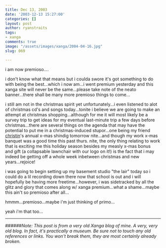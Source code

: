 ```yaml
---
title: Dec 13, 2003
date: '2003-12-13 15:27:00'
categories: []
layout: post
author: ryanstraits
tags:
- xanga
comments: true
image: "/assets/images/xanga/2004-04-16.jpg"
slug: 069

---
```

i am now premioso....

<!-- break -->

i don't know what that means but i coulda swore it's got something to do with being the best...which i now am...i went premium yesterday and this xanga site will never be the same...please take note of the neato banner...there shall be many more premioso things to come...

i still am not in the christmas spirit yet unfortunately...i even listened to alot of christmas cd's and songs today...tonite i believe we are going to make an attempt at christmas shopping...although for me it will most likely be a survey trip to get ideas for my eventual last-minute trip a few days before christmas...there are several things on the agenda that may have the potential to put me in a christmas-induced stupor...one being my friend <a href="http://www.xanga.com/you_neke" target="_blank">christin</a>'s annual x-mas shindig tomorrow nite...and though my work x-mas banquet was a good time this past thurs. nite, the only thing relating to work that is exciting me this holiday season besides my measly x-mas bonus and gift (a collapsable lawnchair with our logo on it!) is the fact that i may indeed be getting off a whole week inbetween christmas and new years...rejoice!

i was going to begin setting up my basement studio "the lair" today so i could do a lil recording down there now that school is out and i will hopefully be having more freetime...however, i was sidetracked by all the glitz and glory that comes along w/ xanga premium...what a shame...maybe this ain't so premioso after all...

hmmm...premioso...maybe i'm just thinking of primo...

yeah i'm that too...

---

######*Note: This post is from a very old Xanga blog of mine. A very, very old blog. In fact, it's practically a museum. Be sure not to touch any old references or links. You won't break them, they are most certainly already broken.*